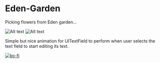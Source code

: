 # Eden-Garden

Picking flowers from Eden garden...

![ Alt text](loadingscreen.gif) [](loadingscreen.gif)
![ Alt text](edengarden.gif) [](edengarden.gif)

Simple but nice animation for UITextField to perform when user selects the text field to start editing its text.


[![ko-fi](https://ko-fi.com/img/githubbutton_sm.svg)](https://ko-fi.com/F1F36G9EI)
